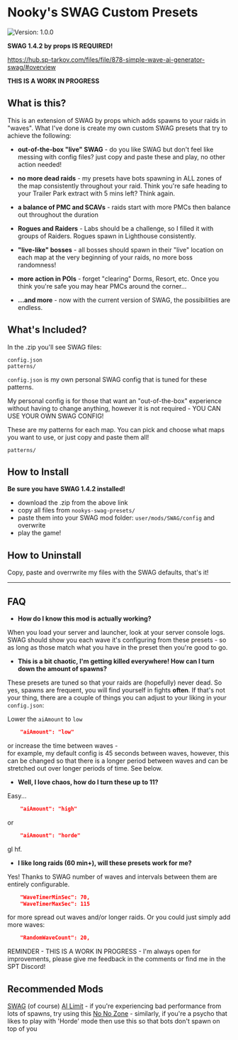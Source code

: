 # Nooky's SWAG Custom Presets
![Version: 1.0.0](https://img.shields.io/badge/Version-1.0.0-informational?style=flat-square)

**SWAG 1.4.2 by props IS REQUIRED!**

https://hub.sp-tarkov.com/files/file/878-simple-wave-ai-generator-swag/#overview

**THIS IS A WORK IN PROGRESS**

## What is this?

This is an extension of SWAG by props which adds spawns to your raids in "waves". What I've done is create my own custom SWAG presets that try to achieve the following:

- **out-of-the-box "live" SWAG** - do you like SWAG but don't feel like messing with config files? just copy and paste these and play, no other action needed!

- **no more dead raids** - my presets have bots spawning in ALL zones of the map consistently throughout your raid. Think you're safe heading to your Trailer Park extract with 5 mins left? Think again.

- **a balance of PMC and SCAVs** - raids start with more PMCs then balance out throughout the duration

- **Rogues and Raiders** - Labs should be a challenge, so I filled it with groups of Raiders. Rogues spawn in Lighthouse consistently.

- **"live-like" bosses** - all bosses should spawn in their "live" location on each map at the very beginning of your raids, no more boss randomness!

- **more action in POIs** - forget "clearing" Dorms, Resort, etc. Once you think you're safe you may hear PMCs around the corner...

- **...and more** - now with the current version of SWAG, the possibilities are endless.

## What's Included?

In the .zip you'll see SWAG files:

```
config.json
patterns/
```

`config.json` is my own personal SWAG config that is tuned for these patterns.

My personal config is for those that want an "out-of-the-box" experience without having to change anything, however it is not required - YOU CAN USE YOUR OWN SWAG CONFIG!

These are my patterns for each map. You can pick and choose what maps you want to use, or just copy and paste them all!
```
patterns/
```

## How to Install

**Be sure you have SWAG 1.4.2 installed!**
- download the .zip from the above link
- copy all files from `nookys-swag-presets/`
- paste them into your SWAG mod folder: `user/mods/SWAG/config` and overwrite
- play the game!

## How to Uninstall

Copy, paste and overrwrite my files with the SWAG defaults, that's it!

---
## FAQ  
- **How do I know this mod is actually working?**

When you load your server and launcher, look at your server console logs. SWAG should show you each wave it's configuring from these presets - so as long as those match what you have in the preset then you're good to go.

- **This is a bit chaotic, I'm getting killed everywhere! How can I turn down the amount of spawns?**

These presets are tuned so that your raids are (hopefully) never dead. So yes, spawns are frequent, you will find yourself in fights **often**. If that's not your thing, there are a couple of things you can adjust to your liking in your `config.json`:

Lower the `aiAmount` to `low`
```json
	"aiAmount": "low"
```

or increase the time between waves -  
for example, my default config is 45 seconds between waves, however, this can be changed so that there is a longer period between waves and can be stretched out over longer periods of time. See below.

- **Well, I love chaos, how do I turn these up to 11?**

Easy...
```json
	"aiAmount": "high"
```
or
```json
	"aiAmount": "horde"
```
gl hf.

- **I like long raids (60 min+), will these presets work for me?**

Yes! Thanks to SWAG number of waves and intervals between them are entirely configurable.
```json
	"WaveTimerMinSec": 70,
	"WaveTimerMaxSec": 115
```

for more spread out waves and/or longer raids. Or you could just simply add more waves:
```json
	"RandomWaveCount": 20,
```

REMINDER - THIS IS A WORK IN PROGRESS - I'm always open for improvements, please give me feedback in the comments or find me in the SPT Discord!

## Recommended Mods

[SWAG](https://hub.sp-tarkov.com/files/file/878-simple-wave-ai-generator-swag/) (of course)
[AI Limit](https://hub.sp-tarkov.com/files/file/793-ai-limit/) - if you're experiencing bad performance from lots of spawns, try using this
[No No Zone](https://hub.sp-tarkov.com/files/file/1045-no-no-zone/) - similarly, if you're a psycho that likes to play with 'Horde' mode then use this so that bots don't spawn on top of you
